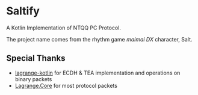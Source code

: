 # Saltify

A Kotlin Implementation of NTQQ PC Protocol.

The project name comes from the rhythm game _maimai DX_ character, Salt.

## Special Thanks

- [lagrange-kotlin](https://github.com/LagrangeDev/lagrange-kotlin)
  for ECDH & TEA implementation and operations on binary packets
- [Lagrange.Core](https://github.com/LagrangeDev/Lagrange.Core)
  for most protocol packets
